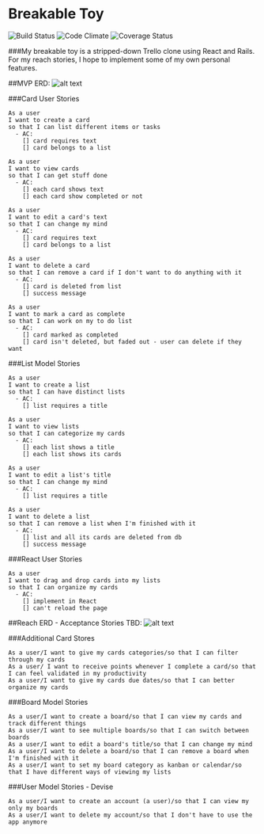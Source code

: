 # Breakable Toy
![Build Status](https://codeship.com/projects/02fbb9c0-2f4e-0134-5989-563e54af7ce1/status?branch=master)
![Code Climate](https://codeclimate.com/github/emilyp13/breakable_toy.png)
![Coverage Status](https://coveralls.io/repos/emilyp13/breakable_toy/badge.png)


###My breakable toy is a stripped-down Trello clone using React and Rails. For my reach stories, I hope to implement some of my own personal features.

##MVP ERD:
![alt text](https://github.com/emilyp13/breakable_toy/app/assets/images/mvp_bt.tiff "MVP ERD")

###Card User Stories

```
As a user
I want to create a card
so that I can list different items or tasks
  - AC:
    [] card requires text
    [] card belongs to a list

As a user
I want to view cards
so that I can get stuff done
  - AC:
    [] each card shows text
    [] each card show completed or not

As a user
I want to edit a card's text
so that I can change my mind
  - AC:
    [] card requires text
    [] card belongs to a list

As a user
I want to delete a card
so that I can remove a card if I don't want to do anything with it
  - AC:
    [] card is deleted from list
    [] success message

As a user
I want to mark a card as complete
so that I can work on my to do list
  - AC:
    [] card marked as completed
    [] card isn't deleted, but faded out - user can delete if they want

```

###List Model Stories

```
As a user
I want to create a list
so that I can have distinct lists
  - AC:
    [] list requires a title

As a user
I want to view lists
so that I can categorize my cards
  - AC:
    [] each list shows a title
    [] each list shows its cards

As a user
I want to edit a list's title
so that I can change my mind
  - AC:
    [] list requires a title

As a user
I want to delete a list
so that I can remove a list when I'm finished with it
  - AC:
    [] list and all its cards are deleted from db
    [] success message
```

###React User Stories

```
As a user
I want to drag and drop cards into my lists
so that I can organize my cards
  - AC:
    [] implement in React
    [] can't reload the page
```

##Reach ERD - Acceptance Stories TBD:
![alt text](https://github.com/emilyp13/breakable_toy/app/assets/images/reach_bt.tiff "Reach ERD")

###Additional Card Stores
```
As a user/I want to give my cards categories/so that I can filter through my cards
As a user/ I want to receive points whenever I complete a card/so that I can feel validated in my productivity
As a user/I want to give my cards due dates/so that I can better organize my cards
```

###Board Model Stories
```
As a user/I want to create a board/so that I can view my cards and track different things
As a user/I want to see multiple boards/so that I can switch between boards
As a user/I want to edit a board's title/so that I can change my mind
As a user/I want to delete a board/so that I can remove a board when I'm finished with it
As a user/I want to set my board category as kanban or calendar/so that I have different ways of viewing my lists
```

###User Model Stories - Devise
```
As a user/I want to create an account (a user)/so that I can view my only my boards
As a user/I want to delete my account/so that I don't have to use the app anymore
```
